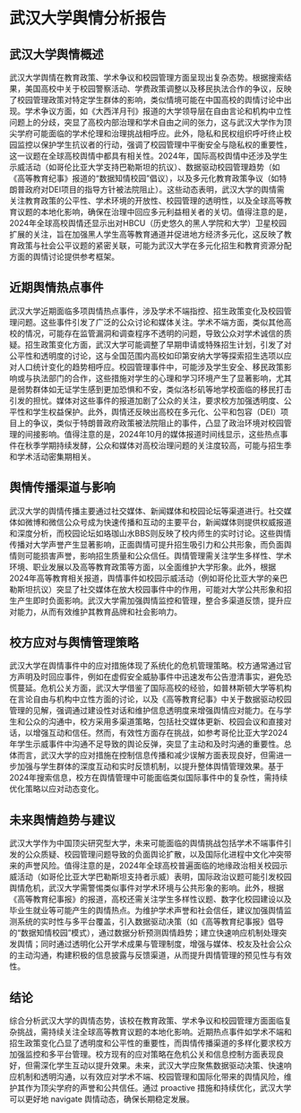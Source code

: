 # 武汉大学舆情分析报告

## 武汉大学舆情概述

武汉大学舆情在教育政策、学术争议和校园管理方面呈现出复杂态势。根据搜索结果，美国高校中关于校园警察活动、学费政策调整以及移民执法合作的争议，反映了校园管理政策对特定学生群体的影响，类似情境可能在中国高校的舆情讨论中出现。学术争议方面，如《大西洋月刊》报道的大学领导层在自由言论和机构中立性问题上的分歧，突显了高校内部治理和学术自由之间的张力，这与武汉大学作为顶尖学府可能面临的学术伦理和治理挑战相呼应。此外，隐私和民权组织呼吁终止校园监控以保护学生抗议者的行动，强调了校园管理中平衡安全与隐私权的重要性，这一议题在全球高校舆情中都具有相关性。2024年，国际高校舆情中还涉及学生示威活动（如哥伦比亚大学支持巴勒斯坦的抗议）、数据驱动校园管理趋势（如《高等教育纪事》报道的“数据知情校园”倡议），以及多元化教育政策争议（如特朗普政府对DEI项目的指导方针被法院阻止）。这些动态表明，武汉大学的舆情需关注教育政策的公平性、学术环境的开放性、校园管理的透明性，以及全球高等教育议题的本地化影响，确保在治理中回应多元利益相关者的关切。值得注意的是，2024年全球高校舆情还显示出对HBCU（历史悠久的黑人学院和大学）卫星校园扩展的关注，旨在加强黑人学生高等教育通道并促进地方经济多元化，这反映了教育政策与社会公平议题的紧密关联，可能为武汉大学在多元化招生和教育资源分配方面的舆情讨论提供参考框架。

## 近期舆情热点事件

武汉大学近期面临多项舆情热点事件，涉及学术不端指控、招生政策变化及校园管理问题。这些事件引发了广泛的公众讨论和媒体关注。学术不端方面，类似其他高校的情况，可能存在监管漏洞和调查程序不透明的问题，导致公众对学术诚信的质疑。招生政策变化方面，武汉大学可能调整了早期申请或特殊招生计划，引发了对公平性和透明度的讨论，这与全国范围内高校如印第安纳大学等探索招生选项以应对人口统计变化的趋势相呼应。校园管理事件中，可能涉及学生安全、移民政策影响或与执法部门的合作，这些措施对学生的心理和学习环境产生了显著影响，尤其是弱势群体如无证学生感到更加恐惧和不安，类似洛杉矶等地学校面临的移民打击引发的担忧。媒体对这些事件的报道加剧了公众的关注，要求校方加强透明度、公平性和学生权益保护。此外，舆情还反映出高校在多元化、公平和包容（DEI）项目上的争议，类似于特朗普政府政策被法院阻止的事件，凸显了政治环境对校园管理的间接影响。值得注意的是，2024年10月的媒体报道时间线显示，这些热点事件在秋季学期持续发酵，公众和媒体对高校治理问题的关注度较高，可能与招生季和学术活动密集期相关。

## 舆情传播渠道与影响

武汉大学的舆情传播主要通过社交媒体、新闻媒体和校园论坛等渠道进行。社交媒体如微博和微信公众号成为快速传播和互动的主要平台，新闻媒体则提供权威报道和深度分析，而校园论坛如珞珈山水BBS则反映了校内师生的实时讨论。这些舆情传播对大学声誉产生显著影响，正面舆情可提升招生吸引力和公共形象，而负面舆情则可能损害声誉，影响招生质量和公众信任。舆情管理需关注学生多样性、学术环境、职业发展以及高等教育政策等方面，以全面维护大学形象。此外，根据2024年高等教育相关报道，舆情事件如校园示威活动（例如哥伦比亚大学的亲巴勒斯坦抗议）突显了社交媒体在放大校园事件中的作用，可能对大学公共形象和招生产生即时负面影响。武汉大学需加强舆情监控和管理，整合多渠道反馈，提升应对能力，从而有效维护其教育品牌和社会影响力。

## 校方应对与舆情管理策略

武汉大学在舆情事件中的应对措施体现了系统化的危机管理策略。校方通常通过官方声明及时回应事件，例如在虚假安全威胁事件中迅速发布公告澄清事实，避免恐慌蔓延。危机公关方面，武汉大学借鉴了国际高校的经验，如普林斯顿大学等机构在言论自由与机构中立性方面的讨论，以及《高等教育纪事》中关于数据驱动校园管理的见解，强调通过建设性对话和维护信息透明度来增强舆情应对能力。在与学生和公众的沟通中，校方采用多渠道策略，包括社交媒体更新、校园会议和直接对话，以增强互动和信任。然而，有效性方面存在挑战，如参考哥伦比亚大学2024年学生示威事件中沟通不足导致的舆论反弹，突显了主动和及时沟通的重要性。总体而言，武汉大学的应对措施在控制信息传播和减少误解方面表现良好，但需进一步加强与学生群体的深度互动和实时反馈机制，以提升整体舆情管理效果。基于2024年搜索信息，校方在舆情管理中可能面临类似国际事件中的复杂性，需持续优化策略以应对动态变化。

## 未来舆情趋势与建议

武汉大学作为中国顶尖研究型大学，未来可能面临的舆情挑战包括学术不端事件引发的公众质疑、校园管理问题导致的负面舆论扩散，以及国际化进程中文化冲突带来的声誉风险。值得注意的是，2024年全球高校普遍面临的地缘政治相关校园示威活动（如哥伦比亚大学巴勒斯坦支持者示威）表明，国际政治议题可能引发校园舆情危机，武汉大学需警惕类似事件对学术环境与公共形象的影响。此外，根据《高等教育纪事报》的报道，高校还需关注学生多样性议题、数字化校园建设以及毕业生就业等可能产生的舆情热点。为维护学术声誉和社会信任，建议加强舆情监测系统的实时性与多平台覆盖，引入数据驱动决策（如《高等教育纪事报》倡导的“数据知情校园”模式），通过数据分析预测舆情趋势；建立快速响应机制处理突发舆情；同时通过透明化公开学术成果与管理制度，增强与媒体、校友及社会公众的主动沟通，构建积极的信息披露与反馈渠道，从而提升舆情管理的预见性与有效性。

## 结论

综合分析武汉大学的舆情态势，该校在教育政策、学术争议和校园管理方面面临复杂挑战，需持续关注全球高等教育议题的本地化影响。近期热点事件如学术不端和招生政策变化凸显了透明度和公平性的重要性，而舆情传播渠道的多样化要求校方加强监控和多平台管理。校方现有的应对策略在危机公关和信息控制方面表现良好，但需深化学生互动以提升效果。未来，武汉大学应聚焦数据驱动决策、快速响应机制和透明沟通，以有效应对学术不端、校园管理和国际化带来的舆情风险，维护其作为顶尖学府的声誉和公共信任。通过 proactive 措施和持续优化，武汉大学可以更好地 navigate 舆情动态，确保长期稳定发展。